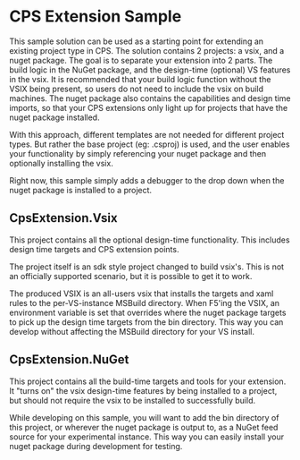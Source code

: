 # CPS Extension Sample
This sample solution can be used as a starting point for extending an existing project type in CPS. The solution contains 2 projects: a vsix, and a nuget package. The goal is to separate your extension into 2 parts. The build logic in the NuGet package, and the design-time (optional) VS features in the vsix. It is recommended that your build logic function without the VSIX being present, so users do not need to include the vsix on build machines. The nuget package also contains the capabilities and design time imports, so that your CPS extensions only light up for projects that have the nuget package installed.

With this approach, different templates are not needed for different project types. But rather the base project (eg: .csproj) is used, and the user enables your functionality by simply referencing your nuget package and then optionally installing the vsix.

Right now, this sample simply adds a debugger to the drop down when the nuget package is installed to a project.

## CpsExtension.Vsix
This project contains all the optional design-time functionality. This includes design time targets and CPS extension points.

The project itself is an sdk style project changed to build vsix's. This is not an officially supported scenario, but it is possible to get it to work.

The produced VSIX is an all-users vsix that installs the targets and xaml rules to the per-VS-instance MSBuild directory. When F5'ing the VSIX, an environment variable is set that overrides where the nuget package targets to pick up the design time targets from the bin directory. This way you can develop without affecting the MSBuild directory for your VS install.

## CpsExtension.NuGet
This project contains all the build-time targets and tools for your extension. It "turns on" the vsix design-time features by being installed to a project, but should not require the vsix to be installed to successfully build.

While developing on this sample, you will want to add the bin directory of this project, or wherever the nuget package is output to, as a NuGet feed source for your experimental instance. This way you can easily install your nuget package during development for testing.